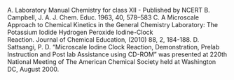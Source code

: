 A.	Laboratory Manual Chemistry for class XII - Published by NCERT
B.	Campbell, J. A. J. Chem. Educ. 1963, 40, 578–583
C.	A Microscale Approach to Chemical Kinetics in the General Chemistry Laboratory: The Potassium Iodide Hydrogen Peroxide Iodine-Clock         
Reaction. Journal of Chemical Education, (2010) 88, 2, 184-188.
D.	Sattsangi, P. D. “Microscale Iodine Clock Reaction, Demonstration, Prelab Instruction and Post lab Assistance using CD-ROM” was presented at 220th National Meeting of The American Chemical Society held at Washington DC, August 2000.

